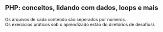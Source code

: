 ## PHP: conceitos, lidando com dados, loops e mais

Os arquivos de cada conteúdo são seperados por numeros.</br>
Os exercicios práticos sob o aprendizado estão do diretórios de desafios/.